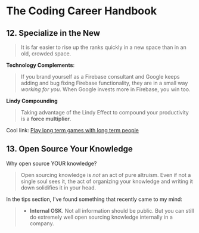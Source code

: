 # The Coding Career Handbook

## 12. Specialize in the New

> It is far easier to rise up the ranks quickly in a new space than in an old, crowded space.

**Technology Complements**:

> If you brand yourself as a Firebase consultant and Google keeps adding and bug fixing Firebase functionality, they are in a small way *working for you*. When Google invests more in Firebase, you win too.

**Lindy Compounding**

> Taking advantage of the Lindy Effect to compound your productivity is a **force multiplier**.

Cool link: [Play long term games with long term people](https://nav.al/long-term)





## 13. Open Source Your Knowledge

Why open source YOUR knowledge?

> Open sourcing knowledge is *not* an act of pure altruism. Even if not a single soul sees it, the act of organizing your knowledge and writing it down solidifies it in your head.

In the tips section, I've found something that recently came to my mind:

> - **Internal OSK**. Not all information should be public. But you can still do extremely well open sourcing knowledge internally in a company.
